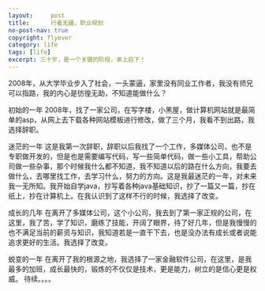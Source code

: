 ```yaml
---
layout:     post
title:      行者无疆，职业规划
no-post-nav: true
copyright: flyever
category: life
tags: [life]
excerpt: 三十岁，是一个关键的阶段，承上启下！
---
```


2008年，从大学毕业步入了社会，一头蒙逼，家里没有同业工作者，我没有师兄可以指路，我的内心是彷徨无助，不知道能做什么？

初始的一年
2008年，找了一家公司，在写字楼，小黑屋，做计算机网站就是最简单的asp，从网上去下载各种网站模板进行修改，做了三个月，我看不到出路，我选择辞职。

迷茫的一年
这是我第一次辞职，辞职以后我找了一个工作，多媒体公司，也不是专职做开发的，但是也是需要编写代码，写一些简单代码，做一些小工具，帮助公司做一些杂事，那个时候我什么都不知道，我不知道以后的路在什么方向，我要去做什么，去哪里找工作，去学习什么，努力的方向。这是我最迷茫的一年，对未来我一无所知。我开始自学java，抄写着各种java基础知识，抄了一篇又一篇，抄在纸上，抄在计算机上。在我认识到了这样不行的时候，我选择了改变。

成长的几年
在离开了多媒体公司，这个小公司，我去到了第一家正规的公司，在这里，我了苦，学了知识，磨练了技能，开阔了眼界，待了好几年，但是我慢慢的也不满足当前的薪资与知识，我知道若是一直干下去，也是没办法有成长或者说能追求更好的生活。我选择了改变。

蜕变的一年
在离开了我的根源之地，我选择了一家金融软件公司，在这里，是我最多的加班，成长最快的，锻炼的不仅仅是技术，更是能力，树立的是信心更是权威。
待续。。。。